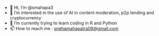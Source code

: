 - 👋 Hi, I’m @smahapa3
- 👀 I’m interested in the use of AI in content moderation, p2p lending and cryptocurrency 
- 🌱 I’m currently trying to learn coding in R and Python
- 📫 How to reach me : snehamahapatra08@gmail.com

<!---
smahapa3/smahapa3 is a ✨ special ✨ repository because its `README.md` (this file) appears on your GitHub profile.
You can click the Preview link to take a look at your changes.
--->
